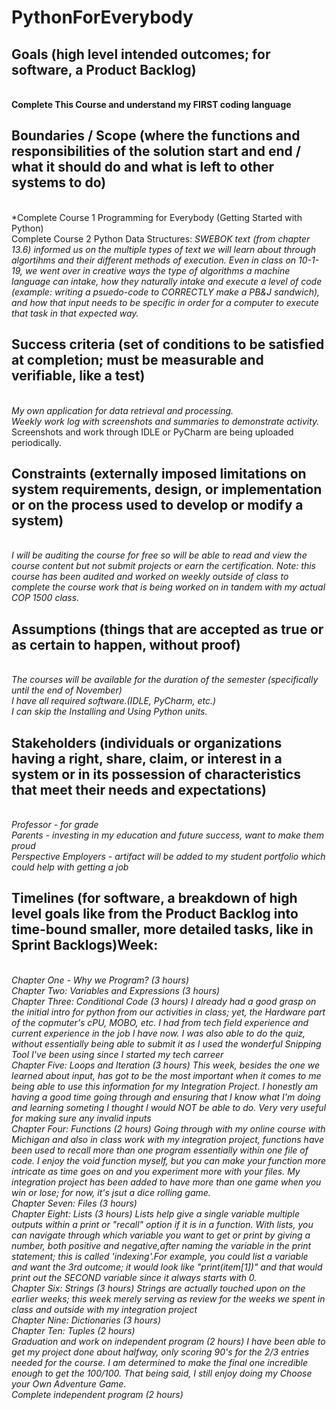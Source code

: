 # PythonForEverybody
## Goals (high level intended outcomes; for software, a Product Backlog)
**</br>Complete This Course and understand my FIRST coding language**
## Boundaries / Scope (where the functions and responsibilities of the solution start and end / what it should do and what is left to other systems to do)
</br>*Complete Course 1 Programming for Everybody (Getting Started with Python) 
</br>Complete Course 2 Python Data Structures: *SWEBOK text (from chapter 13.6) informed us on the multiple types of text we will learn about through algortihms and their different methods of execution. Even in class on 10-1-19, we went over in creative ways the type of algorithms a machine language can intake, how they naturally intake and execute a level of code (example: writing a psuedo-code to CORRECTLY make a PB&J sandwich), and how that input needs to be specific in order for a computer to execute that task in that expected way.*
## Success criteria (set of conditions to be satisfied at completion; must be measurable and verifiable, like a test)
</br>*My own application for data retrieval and processing.*
</br>*Weekly work log with screenshots and summaries to demonstrate activity.*
Screenshots and work through IDLE or PyCharm are being uploaded periodically.
## Constraints (externally imposed limitations on system requirements, design, or implementation or on the process used to develop or modify a system)
</br>*I will be auditing the course for free so will be able to read and view the course content but not submit projects or earn the certification. Note: this course has been audited and worked on weekly outside of class to complete the course work that is being worked on in tandem with my actual COP 1500 class.*
## Assumptions (things that are accepted as true or as certain to happen, without proof)
</br>*The courses will be available for the duration of the semester (specifically until the end of November)
</br>I have all required software.(IDLE, PyCharm, etc.)
</br>I can skip the Installing and Using Python units.*
## Stakeholders (individuals or organizations having a right, share, claim, or interest in a system or in its possession of characteristics that meet their needs and expectations)
</br>*Professor - for grade
</br>Parents - investing in my education and future success, want to make them proud
</br>Perspective Employers - artifact will be added to my student portfolio which could help with getting a job*
## Timelines (for software, a breakdown of high level goals like from the Product Backlog into time-bound smaller, more detailed tasks, like in Sprint Backlogs)Week: 
</br>*Chapter One - Why we Program? (3 hours)
</br>Chapter Two: Variables and Expressions (3 hours)
</br>Chapter Three: Conditional Code (3 hours)
I already had a good grasp on the initial intro for python from our activities in class; yet, the Hardware part of the copmuter's cPU, MOBO, etc. I had from tech field experience and current experience in the job I have now. I was also able to do the quiz, without essentially being able to submit it as I used the wonderful Snipping Tool I've been using since I started my tech carreer
</br>Chapter Five: Loops and Iteration (3 hours)
This week, besides the one we learned about input, has got to be the most important when it comes to me being able to use this information for my Integration Project. I honestly am having a good time going through and ensuring that I know what I'm doing and learning someting I thought I would NOT be able to do. Very very useful for making sure any invalid inputs 
</br>Chapter Four: Functions (2 hours)
Going through with my online course with Michigan and also in class work with my integration project, functions have been used to recall more than one program essentially within one file of code. I enjoy the void function myself, but you can make your function more intricate as time goes on and you experiment more with your files. My integration project has been added to have more than one game when you win or lose; for now, it's jsut a dice rolling game.
</br>Chapter Seven: Files (3 hours)
</br>Chapter Eight: Lists (3 hours)
Lists help give a single variable multiple outputs within a print or "recall" option if it is in a function. With lists, you can navigate through which variable you want to get or print by giving a number, both positive and negative,after naming the variable in the print statement; this is called 'indexing'.For example, you could list a variable and want the 3rd outcome; it would look like "print(item[1])" and that would print out the SECOND variable since it always starts with 0.
</br>Chapter Six: Strings (3 hours)
Strings are actually touched upon on the earlier weeks; this week merely serving as review for the weeks we spent in class and outside with my integration project
</br>Chapter Nine: Dictionaries (3 hours)
</br>Chapter Ten: Tuples (2 hours)
</br>Graduation and work on independent program (2 hours)
I have been able to get my project done about halfway, only scoring 90's for the 2/3 entries needed for the course. I am determined to make the final one incredible enough to get the 100/100. That being said, I still enjoy doing my Choose your Own Adventure Game.
</br>Complete independent program (2 hours)*
